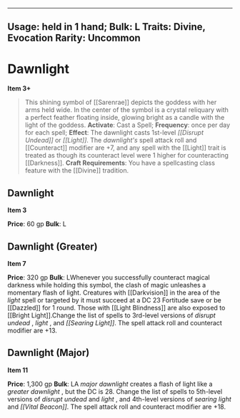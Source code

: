 
---
Usage: held in 1 hand;
Bulk: L
Traits: Divine, Evocation
Rarity: Uncommon
---

# Dawnlight

**Item 3+**

> This shining symbol of [[Sarenrae]] depicts the goddess with her arms held wide. In the center of the symbol is a crystal reliquary with a perfect feather floating inside, glowing bright as a candle with the light of the goddess.
**Activate**: Cast a Spell;
**Frequency**: once per day for each spell;
**Effect**: The dawnlight casts 1st-level *[[Disrupt Undead]]* or *[[Light]]*. The *dawnlight's* spell attack roll and [[Counteract]] modifier are +7, and any spell with the [[Light]] trait is treated as though its counteract level were 1 higher for counteracting [[Darkness]].
**Craft Requirements**: You have a spellcasting class feature with the [[Divine]] tradition.

## Dawnlight

**Item 3**

**Price**: 60 gp
**Bulk**: L

## Dawnlight (Greater)

**Item 7**

**Price**: 320 gp
**Bulk**: LWhenever you successfully counteract magical darkness while holding this symbol, the clash of magic unleashes a momentary flash of light. Creatures with [[Darkvision]] in the area of the *light* spell or targeted by it must succeed at a DC 23 Fortitude save or be [[Dazzled]] for 1 round. Those with [[Light Blindness]] are also exposed to [[Bright Light]].Change the list of spells to 3rd-level versions of *disrupt undead* , *light* , and *[[Searing Light]]*. The spell attack roll and counteract modifier are +13.

## Dawnlight (Major)

**Item 11**

**Price**: 1,300 gp
**Bulk**: LA *major dawnlight* creates a flash of light like a *greater dawnlight* , but the DC is 28. Change the list of spells to  5th-level versions of *disrupt undead* and *light* , and 4th-level versions of *searing light* and *[[Vital Beacon]]*. The spell attack roll and counteract modifier are +18.
